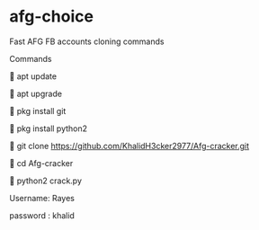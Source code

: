 # afg-choice
Fast AFG FB accounts  cloning commands

 Commands 

🔗 apt update

🔗 apt upgrade

🔗 pkg install git

🔗 pkg install python2

🔗 git clone https://github.com/KhalidH3cker2977/Afg-cracker.git

🔗 cd Afg-cracker

🔗 python2 crack.py

   Username:  Rayes

   password  : khalid
